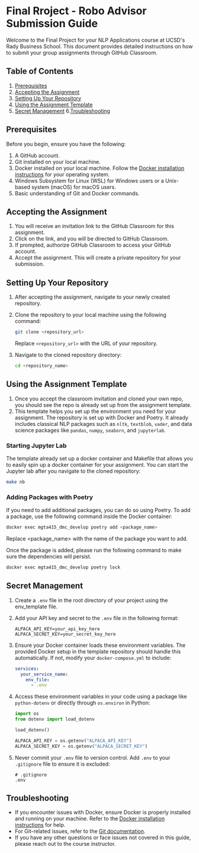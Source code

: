 
# Final Rroject - Robo Advisor Submission Guide

Welcome to the Final Project for your NLP Applications course at UCSD's Rady Business School. This document provides detailed instructions on how to submit your group assignments through GitHub Classroom.

## Table of Contents

1. [Prerequisites](#prerequisites)
2. [Accepting the Assignment](#accepting-the-assignment)
3. [Setting Up Your Repository](#setting-up-your-repository)
4. [Using the Assignment Template](#using-the-assignment-template)
5. [Secret Management](#secret-management)
6.[Troubleshooting](#troubleshooting)

## Prerequisites

Before you begin, ensure you have the following:

1. A GitHub account.
2. Git installed on your local machine.
3. Docker installed on your local machine. Follow the [Docker installation instructions](https://docs.docker.com/get-docker/) for your operating system.
4. Windows Subsystem for Linux (WSL) for Windows users or a Unix-based system (macOS) for macOS users.
5. Basic understanding of Git and Docker commands.

## Accepting the Assignment

1. You will receive an invitation link to the GitHub Classroom for this assignment.
2. Click on the link, and you will be directed to GitHub Classroom.
3. If prompted, authorize GitHub Classroom to access your GitHub account.
4. Accept the assignment. This will create a private repository for your submission.

## Setting Up Your Repository

1. After accepting the assignment, navigate to your newly created repository.
2. Clone the repository to your local machine using the following command:

    ```sh
    git clone <repository_url>
    ```

    Replace `<repository_url>` with the URL of your repository.

3. Navigate to the cloned repository directory:

    ```sh
    cd <repository_name>
    ```

## Using the Assignment Template

1. Once you accept the classroom invitation and cloned your own repo, you should see the repo is already set up from the assignment template.
2. This template helps you set up the environment you need for your assignment.  The repository is set up with Docker and Poetry. It already includes classical NLP packages such as `nltk`, `textblob`, `vader`, and data science packages like `pandas`, `numpy`, `seaborn`, and `jupyterlab`.

### Starting Jupyter Lab
The template already set up a docker container and Makefile that allows you to easily spin up a docker container for your assignment.  You can start the Jupyter lab after you navigate to the cloned repository:

```sh
make nb
```

### Adding Packages with Poetry

If you need to add additional packages, you can do so using Poetry. To add a package, use the following command inside the Docker container:

```sh
docker exec mgta415_dmc_develop poetry add <package_name>
```
Replace <package_name> with the name of the package you want to add.

Once the package is added, please run the following command to make sure the dependencies will persist.

```sh
docker exec mgta415_dmc_develop poetry lock
```

## Secret Management

1. Create a `.env` file in the root directory of your project using the env_template file.
2. Add your API key and secret to the `.env` file in the following format:

    ```plaintext
    ALPACA_API_KEY=your_api_key_here
    ALPACA_SECRET_KEY=your_secret_key_here
    ```

3. Ensure your Docker container loads these environment variables. The provided Docker setup in the template repository should handle this automatically. If not, modify your `docker-compose.yml` to include:

    ```yaml
    services:
      your_service_name:
        env_file:
          - .env
    ```

4. Access these environment variables in your code using a package like `python-dotenv` or directly through `os.environ` in Python:

    ```python
    import os
    from dotenv import load_dotenv

    load_dotenv()

    ALPACA_API_KEY = os.getenv("ALPACA_API_KEY")
    ALPACA_SECRET_KEY = os.getenv("ALPACA_SECRET_KEY")
    ```

5. Never commit your `.env` file to version control. Add `.env` to your `.gitignore` file to ensure it is excluded:

    ```plaintext
    # .gitignore
    .env
    ```


## Troubleshooting

- If you encounter issues with Docker, ensure Docker is properly installed and running on your machine. Refer to the [Docker installation instructions](https://docs.docker.com/get-docker/) for help.
- For Git-related issues, refer to the [Git documentation](https://git-scm.com/doc).
- If you have any other questions or face issues not covered in this guide, please reach out to the course instructor.
